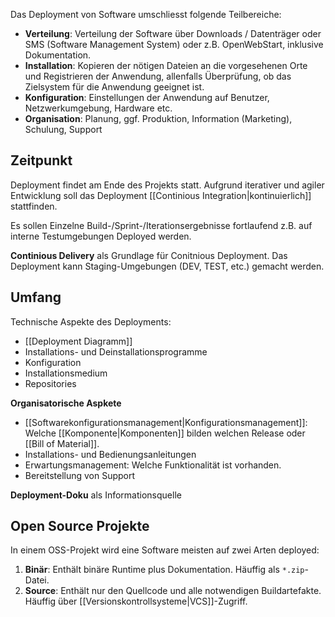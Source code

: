 Das Deployment von Software umschliesst folgende Teilbereiche:
- **Verteilung**: Verteilung der Software über Downloads / Datenträger oder SMS (Software Management System) oder z.B. OpenWebStart, inklusive Dokumentation.
- **Installation**: Kopieren der nötigen Dateien an die vorgesehenen Orte und Registrieren der Anwendung, allenfalls Überprüfung, ob das Zielsystem für die Anwendung geeignet ist.
- **Konfiguration**: Einstellungen der Anwendung auf Benutzer, Netzwerkumgebung, Hardware etc.
- **Organisation**: Planung, ggf. Produktion, Information (Marketing), Schulung, Support

## Zeitpunkt
Deployment findet am Ende des Projekts statt.
Aufgrund iterativer und agiler Entwicklung soll das Deployment [[Continious Integration|kontinuierlich]] stattfinden.

Es sollen Einzelne Build-/Sprint-/Iterationsergebnisse fortlaufend z.B. auf interne Testumgebungen Deployed werden.

**Continious Delivery** als Grundlage für Conitnious Deployment. Das Deployment kann Staging-Umgebungen (DEV, TEST, etc.) gemacht werden.

## Umfang
Technische Aspekte des Deployments:
- [[Deployment Diagramm]]
- Installations- und Deinstallationsprogramme
- Konfiguration
- Installationsmedium
- Repositories

**Organisatorische Aspkete**
- [[Softwarekonfigurationsmanagement|Konfigurationsmanagement]]: Welche [[Komponente|Komponenten]] bilden welchen Release oder [[Bill of Material]].
- Installations- und Bedienungsanleitungen
- Erwartungsmanagement: Welche Funktionalität ist vorhanden.
- Bereitstellung von Support

**Deployment-Doku** als Informationsquelle


## Open Source Projekte
In einem OSS-Projekt wird eine Software meisten auf zwei Arten deployed:
1. **Binär**: Enthält binäre Runtime plus Dokumentation. Häuffig als `*.zip`-Datei.
2. **Source**: Enthält nur den Quellcode und alle notwendigen Buildartefakte. Häuffig über [[Versionskontrollsysteme|VCS]]-Zugriff.


